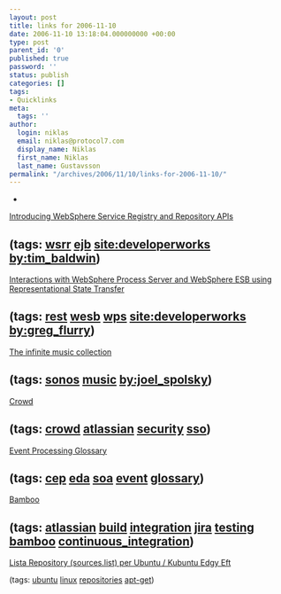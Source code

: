 ```yaml
---
layout: post
title: links for 2006-11-10
date: 2006-11-10 13:18:04.000000000 +00:00
type: post
parent_id: '0'
published: true
password: ''
status: publish
categories: []
tags:
- Quicklinks
meta:
  tags: ''
author:
  login: niklas
  email: niklas@protocol7.com
  display_name: Niklas
  first_name: Niklas
  last_name: Gustavsson
permalink: "/archives/2006/11/10/links-for-2006-11-10/"
---
```

- 
[Introducing WebSphere Service Registry and Repository APIs](http://www-128.ibm.com/developerworks/websphere/library/techarticles/0611_baldwin/0611_baldwin.html)

(tags: [wsrr](http://del.icio.us/protocol7/wsrr) [ejb](http://del.icio.us/protocol7/ejb) [site:developerworks](http://del.icio.us/protocol7/site:developerworks) [by:tim\_baldwin](http://del.icio.us/protocol7/by:tim_baldwin))
- 
[Interactions with WebSphere Process Server and WebSphere ESB using Representational State Transfer](http://www-128.ibm.com/developerworks/websphere/library/techarticles/0611_flurry/0611_flurry.html)

(tags: [rest](http://del.icio.us/protocol7/rest) [wesb](http://del.icio.us/protocol7/wesb) [wps](http://del.icio.us/protocol7/wps) [site:developerworks](http://del.icio.us/protocol7/site:developerworks) [by:greg\_flurry](http://del.icio.us/protocol7/by:greg_flurry))
- 
[The infinite music collection](http://www.joelonsoftware.com/items/2006/11/10.html)

(tags: [sonos](http://del.icio.us/protocol7/sonos) [music](http://del.icio.us/protocol7/music) [by:joel\_spolsky](http://del.icio.us/protocol7/by:joel_spolsky))
- 
[Crowd](http://confluence.atlassian.com/display/CROWD/Documentation)

(tags: [crowd](http://del.icio.us/protocol7/crowd) [atlassian](http://del.icio.us/protocol7/atlassian) [security](http://del.icio.us/protocol7/security) [sso](http://del.icio.us/protocol7/sso))
- 
[Event Processing Glossary](http://complexevents.com/?p=124)

(tags: [cep](http://del.icio.us/protocol7/cep) [eda](http://del.icio.us/protocol7/eda) [soa](http://del.icio.us/protocol7/soa) [event](http://del.icio.us/protocol7/event) [glossary](http://del.icio.us/protocol7/glossary))
- 
[Bamboo](http://confluence.atlassian.com/display/BAMBOO/Bamboo+Home)

(tags: [atlassian](http://del.icio.us/protocol7/atlassian) [build](http://del.icio.us/protocol7/build) [integration](http://del.icio.us/protocol7/integration) [jira](http://del.icio.us/protocol7/jira) [testing](http://del.icio.us/protocol7/testing) [bamboo](http://del.icio.us/protocol7/bamboo) [continuous\_integration](http://del.icio.us/protocol7/continuous_integration))
- 
[Lista Repository (sources.list) per Ubuntu / Kubuntu Edgy Eft](http://3v1n0.tuxfamily.org/blog/lista-repository-sourceslist-ottimizzata-per-ubuntu-kubuntu-linux/)

(tags: [ubuntu](http://del.icio.us/protocol7/ubuntu) [linux](http://del.icio.us/protocol7/linux) [repositories](http://del.icio.us/protocol7/repositories) [apt-get](http://del.icio.us/protocol7/apt-get))
